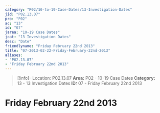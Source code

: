 ```yaml
---
category: "P02/10-to-19-Case-Dates/13-Investigation-Dates"
jid: "P02.13.07"
pro: "P02"
ac: "13"
id: "07"
jarea: "10-19 Case Dates"
jcat: "13 Investigation Dates"
desc: "Date"
friendlyname: "Friday February 22nd 2013"
title: "07-2013-02-22-Friday-February-22nd-2013"
aliases: 
- "P02.13.07"
- "Friday February 22nd 2013"
---
```

>[!info]- Location: P02.13.07
>**Area:** P02 - 10-19 Case Dates
>**Category:** 13 - 13 Investigation Dates
>**ID:** 07 - Friday February 22nd 2013

# Friday February 22nd 2013
